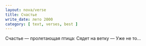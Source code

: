 ```yaml
---
layout: nova/verse
title: Счастье
write_date: лето 2000
category: [ text, verses, best ]
---
```

Счастье — пролетающая птица:
Сядет на ветку —
Уже не то...
